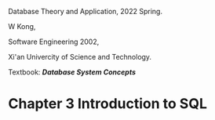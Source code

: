 Database Theory and Application, 2022 Spring.

W Kong,

Software Engineering 2002,

Xi'an Univercity of Science and Technology.

Textbook: ***Database System Concepts***

# Chapter 3 Introduction to SQL
